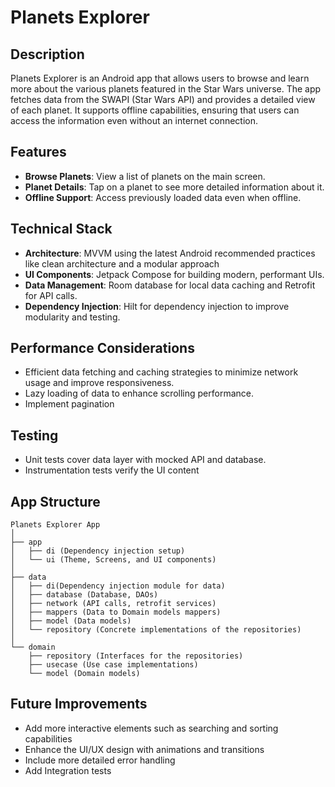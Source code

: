 # Planets Explorer

## Description
Planets Explorer is an Android app that allows users to browse and learn more about the various planets featured in the Star Wars universe. The app fetches data from the SWAPI (Star Wars API) and provides a detailed view of each planet. It supports offline capabilities, ensuring that users can access the information even without an internet connection.

## Features
- **Browse Planets**: View a list of planets on the main screen.
- **Planet Details**: Tap on a planet to see more detailed information about it.
- **Offline Support**: Access previously loaded data even when offline.

## Technical Stack
- **Architecture**: MVVM using the latest Android recommended practices like clean architecture and a modular approach
- **UI Components**: Jetpack Compose for building modern, performant UIs.
- **Data Management**: Room database for local data caching and Retrofit for API calls.
- **Dependency Injection**: Hilt for dependency injection to improve modularity and testing.

## Performance Considerations
- Efficient data fetching and caching strategies to minimize network usage and improve responsiveness.
- Lazy loading of data to enhance scrolling performance.
- Implement pagination

## Testing
- Unit tests cover data layer with mocked API and database.
- Instrumentation tests verify the UI content

## App Structure 

```
Planets Explorer App
│
├── app
│   ├── di (Dependency injection setup)
│   └── ui (Theme, Screens, and UI components)	
│ 
├── data
│   ├── di(Dependency injection module for data)
│   ├── database (Database, DAOs)
│   ├── network (API calls, retrofit services)
│   ├── mappers (Data to Domain models mappers)
│   ├── model (Data models)
│   └── repository (Concrete implementations of the repositories)
│  
└── domain
    ├── repository (Interfaces for the repositories)
    ├── usecase (Use case implementations)
    └── model (Domain models)

```

## Future Improvements

- Add more interactive elements such as searching and sorting capabilities
- Enhance the UI/UX design with animations and transitions
- Include more detailed error handling
- Add Integration tests

